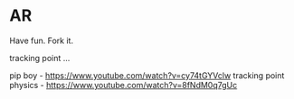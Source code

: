 # AR

Have fun.
Fork it.



tracking point
...




pip boy - https://www.youtube.com/watch?v=cy74tGYVclw
tracking point physics - https://www.youtube.com/watch?v=8fNdM0q7gUc


